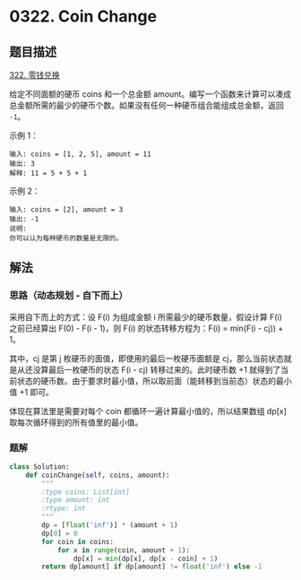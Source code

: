 # 0322. Coin Change

## 题目描述

[322. 零钱兑换](https://leetcode-cn.com/problems/coin-change/)

给定不同面额的硬币 coins 和一个总金额 amount。编写一个函数来计算可以凑成总金额所需的最少的硬币个数。如果没有任何一种硬币组合能组成总金额，返回 ` -1`。

示例 1：

```
输入: coins = [1, 2, 5], amount = 11
输出: 3 
解释: 11 = 5 + 5 + 1
```

示例 2：

```
输入: coins = [2], amount = 3
输出: -1
说明:
你可以认为每种硬币的数量是无限的。
```

## 解法

### 思路（动态规划 - 自下而上）

采用自下而上的方式：设 F(i) 为组成金额 i 所需最少的硬币数量，假设计算 F(i) 之前已经算出  F(0) - F(i - 1)，则 F(i) 的状态转移方程为：F(i) = min(F(i - cj)) + 1。

其中，cj 是第 j 枚硬币的面值，即使用的最后一枚硬币面额是 cj，那么当前状态就是从还没算最后一枚硬币的状态 F(i - cj) 转移过来的。此时硬币数 +1 就得到了当前状态的硬币数。由于要求时最小值，所以取前面（能转移到当前态）状态的最小值 +1 即可。

体现在算法里是需要对每个 coin 都循环一遍计算最小值的，所以结果数组 dp[x] 取每次循环得到的所有值里的最小值。

### 题解

```python
class Solution:
    def coinChange(self, coins, amount):
        """
        :type coins: List[int]
        :type amount: int
        :rtype: int
        """
        dp = [float('inf')] * (amount + 1)
        dp[0] = 0
        for coin in coins:
            for x in range(coin, amount + 1):
                dp[x] = min(dp[x], dp[x - coin] + 1)
        return dp[amount] if dp[amount] != float('inf') else -1
        
```